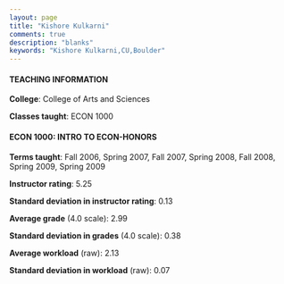 ```yaml
---
layout: page
title: "Kishore Kulkarni" 
comments: true
description: "blanks"
keywords: "Kishore Kulkarni,CU,Boulder"
---
```

<head>
<script src="https://ajax.googleapis.com/ajax/libs/jquery/2.1.3/jquery.min.js"></script>
<script src="https://dl.dropboxusercontent.com/s/pc42nxpaw1ea4o9/highcharts.js?dl=0"></script>
<!-- <script src="../assets/js/highcharts.js"></script> -->
<style type="text/css">@font-face {
	font-family: "Bebas Neue";
	src: url(https://www.filehosting.org/file/details/544349/BebasNeue Regular.otf) format("opentype");
	}
	h1.Bebas { 
		font-family: "Bebas Neue", Verdana, Tahoma;
	}
</style>
</head>
	   
#### TEACHING INFORMATION

**College**: College of Arts and Sciences

**Classes taught**: ECON 1000

#### ECON 1000: INTRO TO ECON-HONORS

**Terms taught**: Fall 2006, Spring 2007, Fall 2007, Spring 2008, Fall 2008, Spring 2009, Spring 2009

**Instructor rating**: 5.25

**Standard deviation in instructor rating**: 0.13

**Average grade** (4.0 scale): 2.99

**Standard deviation in grades** (4.0 scale): 0.38

**Average workload** (raw): 2.13

**Standard deviation in workload** (raw): 0.07

